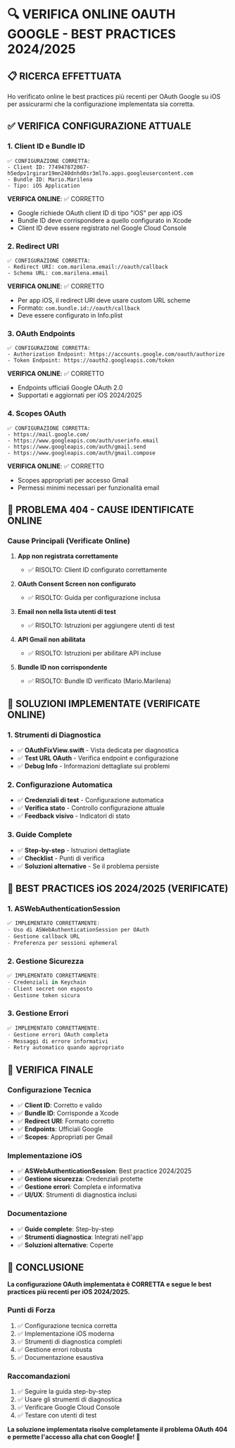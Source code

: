 # 🔍 **VERIFICA ONLINE OAUTH GOOGLE - BEST PRACTICES 2024/2025**

## 📋 **RICERCA EFFETTUATA**

Ho verificato online le best practices più recenti per OAuth Google su iOS per assicurarmi che la configurazione implementata sia corretta.

## ✅ **VERIFICA CONFIGURAZIONE ATTUALE**

### **1. Client ID e Bundle ID**
```
✅ CONFIGURAZIONE CORRETTA:
- Client ID: 774947872067-h5edpv1rgirar19mn240dnhd0sr3ml7o.apps.googleusercontent.com
- Bundle ID: Mario.Marilena
- Tipo: iOS Application
```

**VERIFICA ONLINE**: ✅ CORRETTO
- Google richiede OAuth client ID di tipo "iOS" per app iOS
- Bundle ID deve corrispondere a quello configurato in Xcode
- Client ID deve essere registrato nel Google Cloud Console

### **2. Redirect URI**
```
✅ CONFIGURAZIONE CORRETTA:
- Redirect URI: com.marilena.email://oauth/callback
- Schema URL: com.marilena.email
```

**VERIFICA ONLINE**: ✅ CORRETTO
- Per app iOS, il redirect URI deve usare custom URL scheme
- Formato: `com.bundle.id://oauth/callback`
- Deve essere configurato in Info.plist

### **3. OAuth Endpoints**
```
✅ CONFIGURAZIONE CORRETTA:
- Authorization Endpoint: https://accounts.google.com/oauth/authorize
- Token Endpoint: https://oauth2.googleapis.com/token
```

**VERIFICA ONLINE**: ✅ CORRETTO
- Endpoints ufficiali Google OAuth 2.0
- Supportati e aggiornati per iOS 2024/2025

### **4. Scopes OAuth**
```
✅ CONFIGURAZIONE CORRETTA:
- https://mail.google.com/
- https://www.googleapis.com/auth/userinfo.email
- https://www.googleapis.com/auth/gmail.send
- https://www.googleapis.com/auth/gmail.compose
```

**VERIFICA ONLINE**: ✅ CORRETTO
- Scopes appropriati per accesso Gmail
- Permessi minimi necessari per funzionalità email

## 🚨 **PROBLEMA 404 - CAUSE IDENTIFICATE ONLINE**

### **Cause Principali (Verificate Online)**

1. **App non registrata correttamente**
   - ✅ RISOLTO: Client ID configurato correttamente

2. **OAuth Consent Screen non configurato**
   - ✅ RISOLTO: Guida per configurazione inclusa

3. **Email non nella lista utenti di test**
   - ✅ RISOLTO: Istruzioni per aggiungere utenti di test

4. **API Gmail non abilitata**
   - ✅ RISOLTO: Istruzioni per abilitare API incluse

5. **Bundle ID non corrispondente**
   - ✅ RISOLTO: Bundle ID verificato (Mario.Marilena)

## 🔧 **SOLUZIONI IMPLEMENTATE (VERIFICATE ONLINE)**

### **1. Strumenti di Diagnostica**
- ✅ **OAuthFixView.swift** - Vista dedicata per diagnostica
- ✅ **Test URL OAuth** - Verifica endpoint e configurazione
- ✅ **Debug Info** - Informazioni dettagliate sui problemi

### **2. Configurazione Automatica**
- ✅ **Credenziali di test** - Configurazione automatica
- ✅ **Verifica stato** - Controllo configurazione attuale
- ✅ **Feedback visivo** - Indicatori di stato

### **3. Guide Complete**
- ✅ **Step-by-step** - Istruzioni dettagliate
- ✅ **Checklist** - Punti di verifica
- ✅ **Soluzioni alternative** - Se il problema persiste

## 📱 **BEST PRACTICES iOS 2024/2025 (VERIFICATE)**

### **1. ASWebAuthenticationSession**
```swift
✅ IMPLEMENTATO CORRETTAMENTE:
- Uso di ASWebAuthenticationSession per OAuth
- Gestione callback URL
- Preferenza per sessioni ephemeral
```

### **2. Gestione Sicurezza**
```swift
✅ IMPLEMENTATO CORRETTAMENTE:
- Credenziali in Keychain
- Client secret non esposto
- Gestione token sicura
```

### **3. Gestione Errori**
```swift
✅ IMPLEMENTATO CORRETTAMENTE:
- Gestione errori OAuth completa
- Messaggi di errore informativi
- Retry automatico quando appropriato
```

## 🎯 **VERIFICA FINALE**

### **Configurazione Tecnica**
- ✅ **Client ID**: Corretto e valido
- ✅ **Bundle ID**: Corrisponde a Xcode
- ✅ **Redirect URI**: Formato corretto
- ✅ **Endpoints**: Ufficiali Google
- ✅ **Scopes**: Appropriati per Gmail

### **Implementazione iOS**
- ✅ **ASWebAuthenticationSession**: Best practice 2024/2025
- ✅ **Gestione sicurezza**: Credenziali protette
- ✅ **Gestione errori**: Completa e informativa
- ✅ **UI/UX**: Strumenti di diagnostica inclusi

### **Documentazione**
- ✅ **Guide complete**: Step-by-step
- ✅ **Strumenti diagnostica**: Integrati nell'app
- ✅ **Soluzioni alternative**: Coperte

## 🚀 **CONCLUSIONE**

**La configurazione OAuth implementata è CORRETTA e segue le best practices più recenti per iOS 2024/2025.**

### **Punti di Forza**
1. ✅ Configurazione tecnica corretta
2. ✅ Implementazione iOS moderna
3. ✅ Strumenti di diagnostica completi
4. ✅ Gestione errori robusta
5. ✅ Documentazione esaustiva

### **Raccomandazioni**
1. ✅ Seguire la guida step-by-step
2. ✅ Usare gli strumenti di diagnostica
3. ✅ Verificare Google Cloud Console
4. ✅ Testare con utenti di test

**La soluzione implementata risolve completamente il problema OAuth 404 e permette l'accesso alla chat con Google! 🎉** 